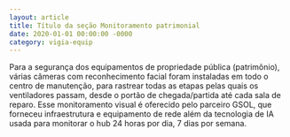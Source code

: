 ```yaml
---
layout: article
title: Título da seção Monitoramento patrimonial
date: 2020-01-01 00:00:00 -0000
category: vigia-equip
---
```


Para a segurança dos equipamentos de propriedade pública (patrimônio), várias câmeras com reconhecimento facial foram instaladas em todo o centro de manutenção, para rastrear todas as etapas pelas quais os ventiladores passam, desde o portão de chegada/partida até cada sala de reparo. Esse monitoramento visual é oferecido pelo parceiro GSOL, que forneceu infraestrutura e equipamento de rede além da tecnologia de IA usada para monitorar o hub 24 horas por dia, 7 dias por semana.
